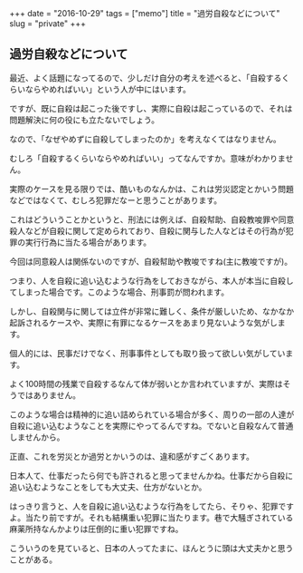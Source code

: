 +++
date = "2016-10-29"
tags =  ["memo"]
title = "過労自殺などについて"
slug = "private"
+++

## 過労自殺などについて	

最近、よく話題になってるので、少しだけ自分の考えを述べると、「自殺するくらいならやめればいい」という人が中にはいます。

ですが、既に自殺は起こった後ですし、実際に自殺は起こっているので、それは問題解決に何の役にも立たないでしょう。

なので、「なぜやめずに自殺してしまったのか」を考えなくてはなりません。

むしろ「自殺するくらいならやめればいい」ってなんですか。意味がわかりません。

実際のケースを見る限りでは、酷いものなんかは、これは労災認定とかいう問題などではなくて、むしろ犯罪だなーと思うことがあります。

これはどういうことかというと、刑法には例えば、自殺幇助、自殺教唆罪や同意殺人などが自殺に関して定められており、自殺に関与した人などはその行為が犯罪の実行行為に当たる場合があります。

今回は同意殺人は関係ないのですが、自殺幇助や教唆ですね(主に教唆ですが)。

つまり、人を自殺に追い込むような行為をしておきながら、本人が本当に自殺してしまった場合です。このような場合、刑事罰が問われます。

しかし、自殺関与に関しては立件が非常に難しく、条件が厳しいため、なかなか起訴されるケースや、実際に有罪になるケースをあまり見ないような気がします。

個人的には、民事だけでなく、刑事事件としても取り扱って欲しい気がしています。

よく100時間の残業で自殺するなんて体が弱いとか言われていますが、実際はそうではありません。

このような場合は精神的に追い詰められている場合が多く、周りの一部の人達が自殺に追い込むようなことを実際にやってるんですね。でないと自殺なんて普通しませんから。

正直、これを労災とか過労とかいうのは、違和感がすごくあります。

日本人て、仕事だったら何でも許されると思ってませんかね。仕事だから自殺に追い込むようなことをしても大丈夫、仕方がないとか。

はっきり言うと、人を自殺に追い込むような行為をしてたら、そりゃ、犯罪ですよ。当たり前ですが。それも結構重い犯罪に当たります。巷で大騒ぎされている麻薬所持なんかよりは圧倒的に重い犯罪ですね。

こういうのを見ていると、日本の人ってたまに、ほんとうに頭は大丈夫かと思うことがある。
	
